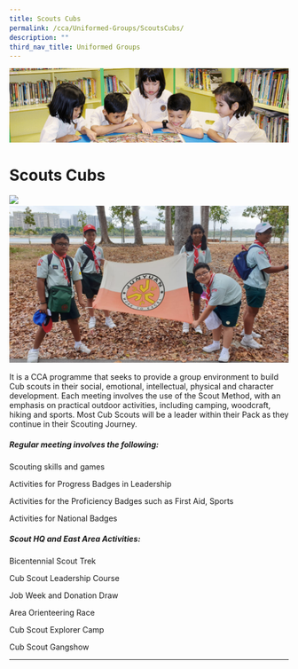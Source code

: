 ```yaml
---
title: Scouts Cubs
permalink: /cca/Uniformed-Groups/ScoutsCubs/
description: ""
third_nav_title: Uniformed Groups
---
```

![](/images/banner.gif)

Scouts Cubs
===========

![](/images/ScoutsCLub.jpeg)
![](/images/Scout%20Group%20photo%20with%20school%20flag.jpeg)

It is a CCA programme that seeks to provide a group environment to build Cub scouts in their social, emotional, intellectual, physical and character development. Each meeting involves the use of the Scout Method, with an emphasis on practical outdoor activities, including camping, woodcraft, hiking and sports. Most Cub Scouts will be a leader within their Pack as they continue in their Scouting Journey.

##### **Regular meeting involves the following:** 

Scouting skills and games

Activities for Progress Badges in Leadership

Activities for the Proficiency Badges such as First Aid, Sports

Activities for National Badges

##### **Scout HQ and East Area Activities:**

Bicentennial Scout Trek

Cub Scout Leadership Course

Job Week and Donation Draw

Area Orienteering Race

Cub Scout Explorer Camp

Cub Scout Gangshow

---